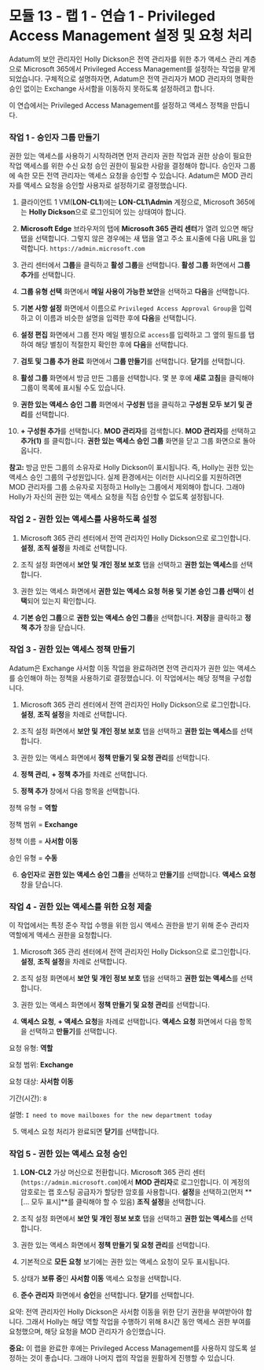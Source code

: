 ﻿# 모듈 13 - 랩 1 - 연습 1 - Privileged Access Management 설정 및 요청 처리


Adatum의 보안 관리자인 Holly Dickson은 전역 관리자를 위한 추가 액세스 관리 계층으로 Microsoft 365에서 Privileged Access Management를 설정하는 작업을 맡게 되었습니다. 구체적으로 설명하자면, Adatum은 전역 관리자가 MOD 관리자의 명확한 승인 없이는 Exchange 사서함을 이동하지 못하도록 설정하려고 합니다.

이 연습에서는 Privileged Access Management를 설정하고 액세스 정책을 만듭니다.

### 작업 1 - 승인자 그룹 만들기

권한 있는 액세스를 사용하기 시작하려면 먼저 관리자 권한 작업과 권한 상승이 필요한 작업 액세스를 위한 수신 요청 승인 권한이 필요한 사람을 결정해야 합니다. 승인자 그룹에 속한 모든 전역 관리자는 액세스 요청을 승인할 수 있습니다.  Adatum은 MOD 관리자를 액세스 요청을 승인할 사용자로 설정하기로 결정했습니다.


1. 클라이언트 1 VM(**LON-CL1**)에는 **LON-CL1\Admin** 계정으로, Microsoft 365에는 **Holly Dickson**으로 로그인되어 있는 상태여야 합니다. 

2. **Microsoft Edge** 브라우저의 탭에 **Microsoft 365 관리 센터**가 열려 있으면 해당 탭을 선택합니다. 그렇지 않은 경우에는 새 탭을 열고 주소 표시줄에 다음 URL을 입력합니다. `https://admin.microsoft.com`

3. 관리 센터에서 **그룹**을 클릭하고 **활성 그룹**을 선택합니다.  **활성 그룹** 화면에서 **그룹 추가**를 선택합니다.

4.  **그룹 유형 선택** 화면에서 **메일 사용이 가능한 보안**을 선택하고 **다음**을 선택합니다.

5.  **기본 사항 설정** 화면에서 이름으로 `Privileged Access Approval Group`을 입력하고 이 이름과 비슷한 설명을 입력한 후에 **다음**을 선택합니다.

6.  **설정 편집** 화면에서 그룹 전자 메일 별칭으로 `access`를 입력하고 그 옆의 필드를 탭하여 해당 별칭이 적절한지 확인한 후에 **다음**을 선택합니다.

7.  **검토 및 그룹 추가 완료** 화면에서 **그룹 만들기**를 선택합니다. **닫기**를 선택합니다.

8.  **활성 그룹** 화면에서 방금 만든 그룹을 선택합니다.  몇 분 후에 **새로 고침**을 클릭해야 그룹이 목록에 표시될 수도 있습니다.

9.  **권한 있는 액세스 승인 그룹** 화면에서 **구성원** 탭을 클릭하고 **구성원 모두 보기 및 관리**를 선택합니다.

10.  **+ 구성원 추가**를 선택합니다. **MOD 관리자**를 검색합니다. **MOD 관리자**를 선택하고 **추가(1)** 를 클릭합니다. **권한 있는 액세스 승인 그룹** 화면을 닫고 그룹 화면으로 돌아옵니다.

**참고:** 방금 만든 그룹의 소유자로 Holly Dickson이 표시됩니다. 즉, Holly는 권한 있는 액세스 승인 그룹의 구성원입니다. 실제 환경에서는 이러한 시나리오를 지원하려면 MOD 관리자를 그룹 소유자로 지정하고 Holly는 그룹에서 제외해야 합니다. 그래야 Holly가 자신의 권한 있는 액세스 요청을 직접 승인할 수 없도록 설정됩니다.


### 작업 2 - 권한 있는 액세스를 사용하도록 설정

1. Microsoft 365 관리 센터에서 전역 관리자인 Holly Dickson으로 로그인합니다. **설정**, **조직 설정**을 차례로 선택합니다.

2. 조직 설정 화면에서 **보안 및 개인 정보 보호** 탭을 선택하고 **권한 있는 액세스**를 선택합니다.

3. 권한 있는 액세스 화면에서 **권한 있는 액세스 요청 허용 및 기본 승인 그룹 선택**이 **선택**되어 있는지 확인합니다.

4.  **기본 승인 그룹**으로 **권한 있는 액세스 승인 그룹**을 선택합니다.  **저장**을 클릭하고 **정책 추가** 창을 닫습니다.


### 작업 3 - 권한 있는 액세스 정책 만들기

Adatum은 Exchange 사서함 이동 작업을 완료하려면 전역 관리자가 권한 있는 액세스를 승인해야 하는 정책을 사용하기로 결정했습니다.  이 작업에서는 해당 정책을 구성합니다.

1. Microsoft 365 관리 센터에서 전역 관리자인 Holly Dickson으로 로그인합니다. **설정**, **조직 설정**을 차례로 선택합니다.  

2. 조직 설정 화면에서 **보안 및 개인 정보 보호** 탭을 선택하고 **권한 있는 액세스**를 선택합니다. 

3. 권한 있는 액세스 화면에서 **정책 만들기 및 요청 관리**를 선택합니다.

4. **정책 관리**, **+ 정책 추가**를 차례로 선택합니다.

5. **정책 추가** 창에서 다음 항목을 선택합니다.

정책 유형 = **역할**

정책 범위 = **Exchange**

정책 이름 = **사서함 이동**

승인 유형 = **수동**

6. **승인자**로 **권한 있는 액세스 승인 그룹**을 선택하고 **만들기**를 선택합니다.  **액세스 요청** 창을 닫습니다.



### 작업 4 - 권한 있는 액세스를 위한 요청 제출

이 작업에서는 특정 준수 작업 수행을 위한 임시 액세스 권한을 받기 위해 준수 관리자 역할에게 액세스 권한을 요청합니다.

1. Microsoft 365 관리 센터에서 전역 관리자인 Holly Dickson으로 로그인합니다. **설정**, **조직 설정**을 차례로 선택합니다.  

2. 조직 설정 화면에서 **보안 및 개인 정보 보호** 탭을 선택하고 **권한 있는 액세스**를 선택합니다. 

3. 권한 있는 액세스 화면에서 **정책 만들기 및 요청 관리**를 선택합니다.

4. **액세스 요청**, **+ 액세스 요청**을 차례로 선택합니다.  **액세스 요청** 화면에서 다음 항목을 선택하고 **만들기**를 선택합니다.

요청 유형:  **역할**

요청 범위:  **Exchange**

요청 대상:  **사서함 이동** 

기간(시간): `8`

설명: `I need to move mailboxes for the new department today` 

5. 액세스 요청 처리가 완료되면 **닫기**를 선택합니다. 


### 작업 5 - 권한 있는 액세스 요청 승인

1. **LON-CL2** 가상 머신으로 전환합니다.  Microsoft 365 관리 센터(`https://admin.microsoft.com`)에서 **MOD 관리자**로 로그인합니다. 이 계정의 암호로는 랩 호스팅 공급자가 할당한 암호를 사용합니다. **설정**을 선택하고(먼저 **[... 모두 표시]**를 클릭해야 할 수 있음) **조직 설정**을 선택합니다.  

2. 조직 설정 화면에서 **보안 및 개인 정보 보호** 탭을 선택하고 **권한 있는 액세스**를 선택합니다. 

3. 권한 있는 액세스 화면에서 **정책 만들기 및 요청 관리**를 선택합니다.

4. 기본적으로 **모든 요청** 보기에는 권한 있는 액세스 요청이 모두 표시됩니다.

5. 상태가 **보류 중**인 **사서함 이동** 액세스 요청을 선택합니다.

6. **준수 관리자** 화면에서 **승인**을 선택합니다.  **닫기**를 선택합니다.

요약: 전역 관리자인 Holly Dickson은 사서함 이동을 위한 단기 권한을 부여받아야 합니다.  그래서 Holly는 해당 역할 작업을 수행하기 위해 8시간 동안 액세스 권한 부여를 요청했으며, 해당 요청을 MOD 관리자가 승인했습니다.

**중요:** 이 랩을 완료한 후에는 Privileged Access Management를 사용하지 않도록 설정하는 것이 좋습니다. 그래야 나머지 랩의 작업을 원활하게 진행할 수 있습니다.
